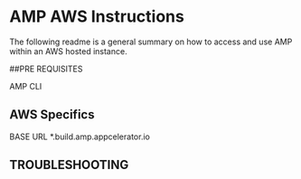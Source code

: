 # AMP AWS Instructions

The following readme is a general summary on how to access and use AMP within an AWS hosted instance.  

##PRE REQUISITES

AMP CLI

## AWS Specifics

BASE URL *.build.amp.appcelerator.io
 
## TROUBLESHOOTING

